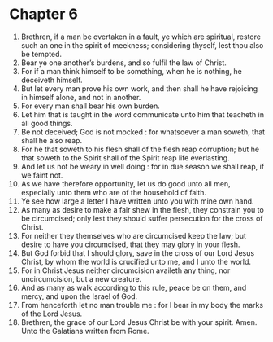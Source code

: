 # Chapter 6

1. Brethren, if a man be overtaken in a fault, ye which are spiritual, restore such an one in the spirit of meekness; considering thyself, lest thou also be tempted.
2. Bear ye one another’s burdens, and so fulfil the law of Christ.
3. For if a man think himself to be something, when he is nothing, he deceiveth himself.
4. But let every man prove his own work, and then shall he have rejoicing in himself alone, and not in another.
5. For every man shall bear his own burden.
6. Let him that is taught in the word communicate unto him that teacheth in all good things.
7. Be not deceived; God is not mocked : for whatsoever a man soweth, that shall he also reap.
8. For he that soweth to his flesh shall of the flesh reap corruption; but he that soweth to the Spirit shall of the Spirit reap life everlasting.
9. And let us not be weary in well doing : for in due season we shall reap, if we faint not.
10. As we have therefore opportunity, let us do good unto all men, especially unto them who are of the household of faith.
11. Ye see how large a letter I have written unto you with mine own hand.
12. As many as desire to make a fair shew in the flesh, they constrain you to be circumcised; only lest they should suffer persecution for the cross of Christ.
13. For neither they themselves who are circumcised keep the law; but desire to have you circumcised, that they may glory in your flesh.
14. But God forbid that I should glory, save in the cross of our Lord Jesus Christ, by whom the world is crucified unto me, and I unto the world.
15. For in Christ Jesus neither circumcision availeth any thing, nor uncircumcision, but a new creature.
16. And as many as walk according to this rule, peace be on them, and mercy, and upon the Israel of God.
17. From henceforth let no man trouble me : for I bear in my body the marks of the Lord Jesus.
18. Brethren, the grace of our Lord Jesus Christ be with your spirit. Amen. Unto the Galatians written from Rome.

